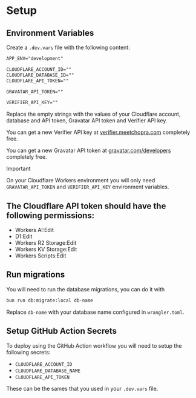 # Setup

## Environment Variables

Create a `.dev.vars` file with the following content:

```txt
APP_ENV="development"

CLOUDFLARE_ACCOUNT_ID=""
CLOUDFLARE_DATABASE_ID=""
CLOUDFLARE_API_TOKEN=""

GRAVATAR_API_TOKEN=""

VERIFIER_API_KEY=""
```

Replace the empty strings with the values of your Cloudflare account, database and API token, Gravatar API token and Verifier API key.

You can get a new Verifier API key at [verifier.meetchopra.com](https://verifier.meetchopra.com) completely free.

You can get a new Gravatar API token at [gravatar.com/developers](https://gravatar.com/developers/applications) completely free.

> [!IMPORTANT]
> On your Cloudflare Workers environment you will only need `GRAVATAR_API_TOKEN` and `VERIFIER_API_KEY` environment variables.

## The Cloudflare API token should have the following permissions:

- Workers AI:Edit
- D1:Edit
- Workers R2 Storage:Edit
- Workers KV Storage:Edit
- Workers Scripts:Edit

## Run migrations

You will need to run the database migrations, you can do it with

```bash
bun run db:migrate:local db-name
```

Replace `db-name` with your database name configured in `wrangler.toml`.

## Setup GitHub Action Secrets

To deploy using the GitHub Action workflow you will need to setup the following secrets:

- `CLOUDFLARE_ACCOUNT_ID`
- `CLOUDFLARE_DATABASE_NAME`
- `CLOUDFLARE_API_TOKEN`

These can be the sames that you used in your `.dev.vars` file.
